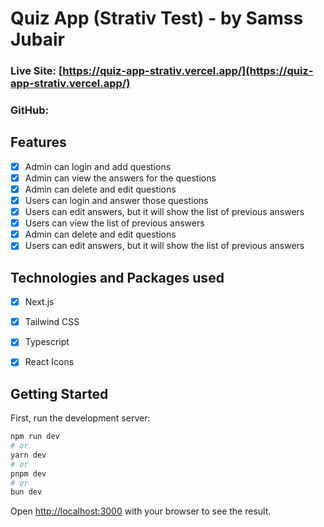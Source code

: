 # Quiz App (Strativ Test) - by Samss Jubair

### Live Site: [https://quiz-app-strativ.vercel.app/](https://quiz-app-strativ.vercel.app/)

### GitHub: 

## Features
- [x] Admin can login and add questions
- [x] Admin can view the answers for the questions
- [x] Admin can delete and edit questions
- [x] Users can login and answer those questions
- [x] Users can edit answers, but it will show the list of previous answers
- [x] Users can view the list of previous answers
- [x] Admin can delete and edit questions
- [x] Users can edit answers, but it will show the list of previous answers

## Technologies and Packages used
- [x] Next.js
- [x] Tailwind CSS
- [x] Typescript
- [x] React Icons


## Getting Started

First, run the development server:

```bash
npm run dev
# or
yarn dev
# or
pnpm dev
# or
bun dev
```

Open [http://localhost:3000](http://localhost:3000) with your browser to see the result.